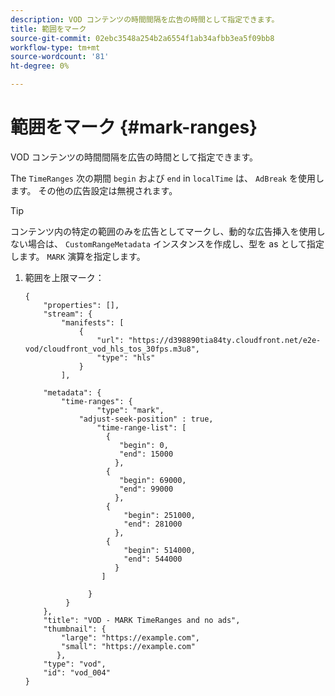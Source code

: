 ```yaml
---
description: VOD コンテンツの時間間隔を広告の時間として指定できます。
title: 範囲をマーク
source-git-commit: 02ebc3548a254b2a6554f1ab34afbb3ea5f09bb8
workflow-type: tm+mt
source-wordcount: '81'
ht-degree: 0%

---
```


# 範囲をマーク {#mark-ranges}

VOD コンテンツの時間間隔を広告の時間として指定できます。

The `TimeRanges` 次の期間 `begin` および `end` in `localTime` は、 `AdBreak` を使用します。 その他の広告設定は無視されます。

>[!TIP]
>
>コンテンツ内の特定の範囲のみを広告としてマークし、動的な広告挿入を使用しない場合は、 `CustomRangeMetadata` インスタンスを作成し、型を as として指定します。 `MARK` 演算を指定します。

1. 範囲を上限マーク：

   ```
   {   
       "properties": [],
       "stream": {
           "manifests": [
               {
                   "url": "https://d398890tia84ty.cloudfront.net/e2e-vod/cloudfront_vod_hls_tos_30fps.m3u8",
                   "type": "hls"
               }
           ],
   
       "metadata": {
           "time-ranges": {
                   "type": "mark",
               "adjust-seek-position" : true,   
                   "time-range-list": [
                     {
                        "begin": 0,
                        "end": 15000
                       },
                     {
                        "begin": 69000,
                        "end": 99000
                       },
                     {
                         "begin": 251000,
                         "end": 281000
                       },
                     {
                         "begin": 514000,
                         "end": 544000
                       }
                    ]
   
                 }
            }           
       },   
       "title": "VOD - MARK TimeRanges and no ads",
       "thumbnail": {
           "large": "https://example.com",
           "small": "https://example.com"
          },
       "type": "vod",
       "id": "vod_004"
   }
   ```
